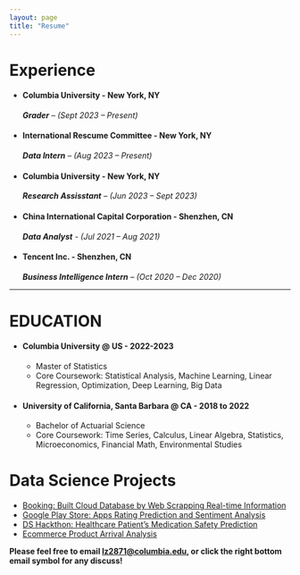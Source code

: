 ```yaml
---
layout: page
title: "Resume"
---
```

# Experience #
- #### Columbia University - New York, NY ####
  ***Grader** – (Sept 2023 – Present)*
- #### International Rescume Committee - New York, NY ####
  ***Data Intern** – (Aug 2023 – Present)*
- #### Columbia University - New York, NY ####
  ***Research Assisstant** – (Jun 2023 – Sept 2023)*
- #### China International Capital Corporation - Shenzhen, CN ####
  ***Data Analyst** - (Jul 2021 – Aug 2021)*
- #### Tencent Inc. - Shenzhen, CN ####
  ***Business Intelligence Intern** – (Oct 2020 – Dec 2020)*
  
---

# EDUCATION #
- #### Columbia University @ US - 2022-2023 ####
  * Master of Statistics
  * Core Coursework: Statistical Analysis, Machine Learning, Linear Regression, Optimization, Deep Learning, Big Data
- #### University of California, Santa Barbara @ CA - 2018 to 2022 ####
  * Bachelor of Actuarial Science
  * Core Coursework: Time Series, Calculus, Linear Algebra, Statistics, Microeconomics, Financial Math, Environmental Studies

# Data Science Projects #
- [Booking: Built Cloud Database by Web Scrapping Real-time Information](https://liang0711.github.io/Web-Scraping-and-Cloud-Database/)
- [Google Play Store: Apps Rating Prediction and Sentiment Analysis](https://liang0711.github.io/Google/)
- [DS Hackthon: Healthcare Patient’s Medication Safety Prediction](https://liang0711.github.io/Hackthon/)
- [Ecommerce Product Arrival Analysis](https://liang0711.github.io/Ecommerce/)

**Please feel free to email lz2871@columbia.edu, or click the right bottom email symbol for any discuss!**


